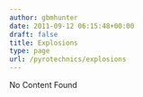 ```yaml
---
author: gbmhunter
date: 2011-09-12 06:15:48+00:00
draft: false
title: Explosions
type: page
url: /pyrotechnics/explosions
---
```


No Content Found
